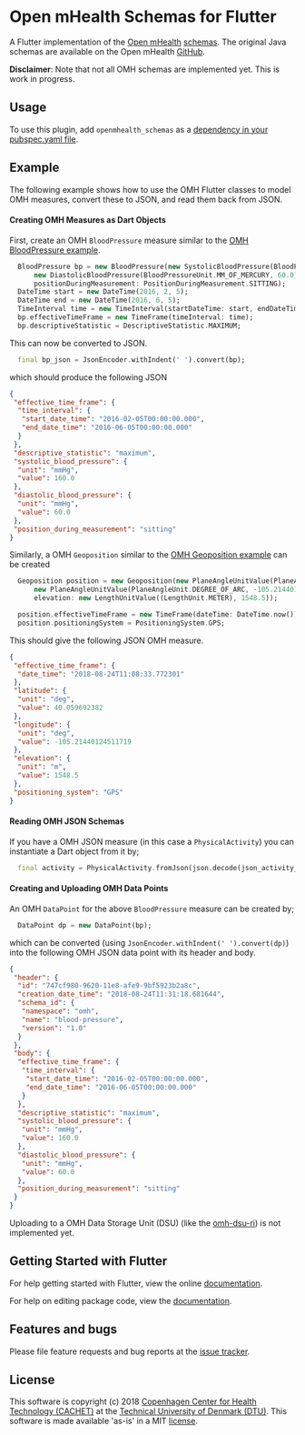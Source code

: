 # Open mHealth Schemas for Flutter

A Flutter implementation of the [Open mHealth](http://www.openmhealth.org) [schemas](http://www.openmhealth.org/documentation/#/schema-docs/schema-library).
The original Java schemas are available on the Open mHealth [GitHub](https://github.com/openmhealth/schemas). 

__Disclaimer__: Note that not all OMH schemas are implemented yet. This is work in progress. 

## Usage

To use this plugin, add `openmhealth_schemas` as a [dependency in your pubspec.yaml file](https://flutter.io/platform-plugins/).

## Example

The following example shows how to use the OMH Flutter classes  to model OMH measures, convert these to JSON, and read them back from JSON. 

#### Creating OMH Measures as Dart Objects

First, create an OMH `BloodPressure` measure similar to the [OMH BloodPressure example](http://www.openmhealth.org/documentation/#/schema-docs/schema-library/schemas/omh_blood-pressure).

```dart
  BloodPressure bp = new BloodPressure(new SystolicBloodPressure(BloodPressureUnit.MM_OF_MERCURY, 160.0),
      new DiastolicBloodPressure(BloodPressureUnit.MM_OF_MERCURY, 60.0),
      positionDuringMeasurement: PositionDuringMeasurement.SITTING);
  DateTime start = new DateTime(2016, 2, 5);
  DateTime end = new DateTime(2016, 6, 5);
  TimeInterval time = new TimeInterval(startDateTime: start, endDateTime: end);
  bp.effectiveTimeFrame = new TimeFrame(timeInterval: time);
  bp.descriptiveStatistic = DescriptiveStatistic.MAXIMUM;
```

This can now be converted to JSON.

```dart
  final bp_json = JsonEncoder.withIndent(' ').convert(bp);
```

which should produce the following JSON

```json
{
 "effective_time_frame": {
  "time_interval": {
   "start_date_time": "2016-02-05T00:00:00.000",
   "end_date_time": "2016-06-05T00:00:00.000"
  }
 },
 "descriptive_statistic": "maximum",
 "systolic_blood_pressure": {
  "unit": "mmHg",
  "value": 160.0
 },
 "diastolic_blood_pressure": {
  "unit": "mmHg",
  "value": 60.0
 },
 "position_during_measurement": "sitting"
}
```  

Similarly, a OMH `Geoposition` similar to the [OMH Geoposition example](http://www.openmhealth.org/documentation/#/schema-docs/schema-library/schemas/omh_geoposition) can be created

```dart
  Geoposition position = new Geoposition(new PlaneAngleUnitValue(PlaneAngleUnit.DEGREE_OF_ARC, 40.059692382),
      new PlaneAngleUnitValue(PlaneAngleUnit.DEGREE_OF_ARC, -105.21440124511719),
      elevation: new LengthUnitValue((LengthUnit.METER), 1548.5));

  position.effectiveTimeFrame = new TimeFrame(dateTime: DateTime.now());
  position.positioningSystem = PositioningSystem.GPS;
``` 

This should give the following JSON OMH measure.

```json
{
 "effective_time_frame": {
  "date_time": "2018-08-24T11:08:33.772301"
 },
 "latitude": {
  "unit": "deg",
  "value": 40.059692382
 },
 "longitude": {
  "unit": "deg",
  "value": -105.21440124511719
 },
 "elevation": {
  "unit": "m",
  "value": 1548.5
 },
 "positioning_system": "GPS"
}
```

#### Reading OMH JSON Schemas

If you have a OMH JSON measure (in this case a `PhysicalActivity`) you can instantiate a Dart object from it by;

```dart
  final activity = PhysicalActivity.fromJson(json.decode(json_activity_string) as Map<String, dynamic>);
```

#### Creating and Uploading OMH Data Points

An OMH `DataPoint` for the above `BloodPressure` measure can be created by;

```dart
  DataPoint dp = new DataPoint(bp);
```

which can be converted (using `JsonEncoder.withIndent(' ').convert(dp)`) into the following OMH JSON data point with its header and body.

```json
{
 "header": {
  "id": "747cf980-9620-11e8-afe9-9bf5923b2a8c",
  "creation_date_time": "2018-08-24T11:31:18.681644",
  "schema_id": {
   "namespace": "omh",
   "name": "blood-pressure",
   "version": "1.0"
  }
 },
 "body": {
  "effective_time_frame": {
   "time_interval": {
    "start_date_time": "2016-02-05T00:00:00.000",
    "end_date_time": "2016-06-05T00:00:00.000"
   }
  },
  "descriptive_statistic": "maximum",
  "systolic_blood_pressure": {
   "unit": "mmHg",
   "value": 160.0
  },
  "diastolic_blood_pressure": {
   "unit": "mmHg",
   "value": 60.0
  },
  "position_during_measurement": "sitting"
 }
}
```

Uploading to a OMH Data Storage Unit (DSU) (like the [omh-dsu-ri](https://github.com/openmhealth/omh-dsu-ri)) is not implemented yet.


## Getting Started with Flutter

For help getting started with Flutter, view the online [documentation](https://flutter.io/).

For help on editing package code, view the [documentation](https://flutter.io/developing-packages/).


 
## Features and bugs

Please file feature requests and bug reports at the [issue tracker][tracker].

[tracker]: https://github.com/cph-cachet/openmhealth_schemas/issues

## License

This software is copyright (c) 2018 [Copenhagen Center for Health Technology (CACHET)](http://www.cachet.dk/) at the [Technical University of Denmark (DTU)](http://www.dtu.dk).
This software is made available 'as-is' in a MIT [license](/LICENSE).


